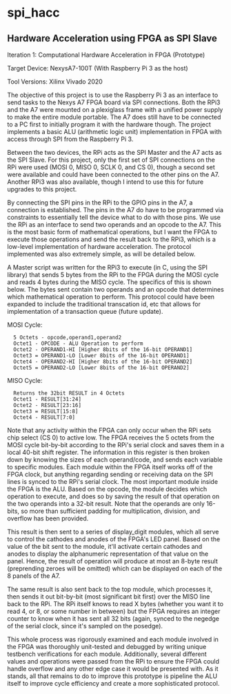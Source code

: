 # spi_hacc
## Hardware Acceleration using FPGA as SPI Slave
 
 Iteration 1: Computational Hardware Acceleration in FPGA (Prototype)
 
 Target Device: NexysA7-100T (With Raspberry Pi 3 as the host)

 Tool Versions: Xilinx Vivado 2020
 
 The objective of this project is to use the Raspberry Pi 3 as an interface to send tasks to the Nexys A7 FPGA board via SPI connections. Both the RPi3 and the A7 were mounted on a plexiglass frame with a unified power supply to make the entire module portable. The A7 does still have to be connected to a PC first to initially program it with the hardware though. The project implements a basic ALU (arithmetic logic unit) implementation in FPGA with access through SPI from the Raspberry Pi 3.
 
 Between the two devices, the RPi acts as the SPI Master and the A7 acts as the SPI Slave. For this project, only the first set of SPI connections on the RPi were used (MOSI 0, MISO 0, SCLK 0, and CS 0), though a second set were available and could have been connected to the other pins on the A7. Another RPi3 was also available, though I intend to use this for future upgrades to this project.
 
 By connecting the SPI pins in the RPi to the GPIO pins in the A7, a connection is established. The pins in the A7 do have to be programmed via constraints to essentially tell the device what to do with those pins. We use the RPi as an interface to send two operands and an opcode to the A7. This is the most basic form of mathematical operations, but I want the FPGA to execute those operations and send the result back to the RPi3, which is a low-level implementation of hardware acceleration. The protocol implemented was also extremely simple, as will be detailed below.
 
 A Master script was written for the RPi3 to execute (in C, using the SPI library) that sends 5 bytes from the RPi to the FPGA during the MOSI cycle and reads 4 bytes during the MISO cycle. The specifics of this is shown below. The bytes sent contain two operands and an opcode that determines which mathematical operation to perform. This protocol could have been expanded to include the traditional transcation id, etc that allows for implementation of a transaction queue (future update).
 
 MOSI Cycle:
 
      5 Octets - opcode,operand1,operand2  
      Octet1 - OPCODE - ALU Operation to perform     
      Octet2 - OPERAND1-HI [Higher 8bits of the 16-bit OPERAND1]    
      Octet3 = OPERAND1-LO [Lower 8bits of the 16-bit OPERAND1]      
      Octet4 - OPERAND2-HI [Higher 8bits of the 16-bit OPERAND2]
      Octet5 = OPERAND2-LO [Lower 8bits of the 16-bit OPERAND2]
   
 MISO Cycle:
 
      Returns the 32bit RESULT in 4 Octets
      Octet1 - RESULT[31:24]
      Octet2 - RESULT[23:16]
      Octet3 = RESULT[15:8]
      Octet4 - RESULT[7:0]

 Note that any activity within the FPGA can only occur when the RPi sets chip select (CS 0) to active low. The FPGA receives the 5 octets from the MOSI cycle bit-by-bit according to the RPi's serial clock and saves them in a local 40-bit shift register. The information in this register is then broken down by knowing the sizes of each operand/code, and sends each variable to specific modules. Each module within the FPGA itself works off of the FPGA clock, but anything regarding sending or receiving data on the SPI lines is synced to the RPi's serial clock. The most important module inside the FPGA is the ALU. Based on the opcode, the module decides which operation to execute, and does so by saving the result of that operation on the two operands into a 32-bit result. Note that the operands are only 16-bits, so more than sufficient padding for multiplication, division, and overflow has been provided.
 
 This result is then sent to a series of display_digit modules, which all serve to control the cathodes and anodes of the FPGA's LED panel. Based on the value of the bit sent to the module, it'll activate certain cathodes and anodes to display the alphanumeric representation of that value on the panel. Hence, the result of operation will produce at most an 8-byte result (preprending zeroes will be omitted) which can be displayed on each of the 8 panels of the A7.
 
 The same result is also sent back to the top module, which processes it, then sends it out bit-by-bit (most significant bit first) over the MISO line back to the RPi. The RPi itself knows to read X bytes (whether you want it to read 4, or 8, or some number in between) but the FPGA requires an integer counter to know when it has sent all 32 bits (again, synced to the negedge of the serial clock, since it's sampled on the posedge). 
 
 This whole process was rigorously examined and each module involved in the FPGA was thoroughly unit-tested and debugged by writing unique testbench verifications for each module. Additionally, several different values and operations were passed from the RPi to ensure the FPGA could handle overflow and any other edge case it would be presented with. As it stands, all that remains to do to improve this prototype is pipeline the ALU itself to improve cycle efficiency and create a more sophisticated protocol.
